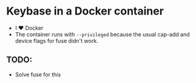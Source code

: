 # Keybase in a Docker container

* I :heart: Docker
* The container runs with `--privileged` because the usual cap-add
and device flags for fuse didn't work.

## TODO:

* Solve fuse for this
